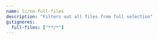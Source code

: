 ```yaml
---
name: lc/no-full-files
description: "Filters out all files from full selection"
gitignores:
  full-files: ["**/*"]
---
```

